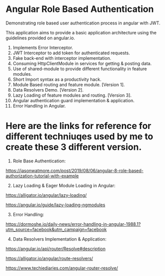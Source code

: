 # Angular Role Based Authentication
Demonstrating role based user authentication process in angular with JWT.

This application aims to provide a basic application architecture using the
guidelines provided on angular.io.

1.  Implements Error Interceptor.
2.  JWT Interceptor to add token for authenticated requests.
3.  Fake back-end with interceptor implementation.
4.  Consuming HttpClientModule in services for getting & posting data.
5.  Use of shared-module to provide different functionality in feature modules.
6.  Short Import syntax as a productivity hack.
7.  Module Based routing and feature module. [Version 1].
8.  Data Resolvers Demo. [Version 2].
9.  Lazy Loading of feature modules and routing. [Version 3].
10. Angular authentication guard implementation & application.
11. Error Handling in Angular.

# Here are the links for reference for different techniuqes used by me to create these 3 different version.

1. Role Base Authentication:

https://jasonwatmore.com/post/2019/08/06/angular-8-role-based-authorization-tutorial-with-example

2. Lazy Loading & Eager Module Loading in Angular:

https://alligator.io/angular/lazy-loading/

https://angular.io/guide/lazy-loading-ngmodules

3. Error Handling:

https://dormoshe.io/daily-news/error-handling-in-angular-1988.1?utm_source=facebook&utm_campaign=facebook

4. Data Resolvers Implementation & Application:

https://angular.io/api/router/Resolve#description

https://alligator.io/angular/route-resolvers/

https://www.techiediaries.com/angular-router-resolve/
